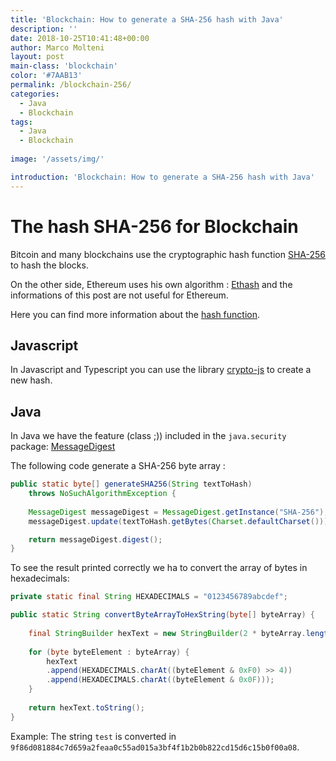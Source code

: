 ```yaml
---
title: 'Blockchain: How to generate a SHA-256 hash with Java'
description: ''
date: 2018-10-25T10:41:48+00:00
author: Marco Molteni
layout: post
main-class: 'blockchain'
color: '#7AAB13'
permalink: /blockchain-256/
categories:
  - Java
  - Blockchain
tags:
  - Java
  - Blockchain
 
image: '/assets/img/'

introduction: 'Blockchain: How to generate a SHA-256 hash with Java'
---
```


# The hash SHA-256 for Blockchain

Bitcoin and many blockchains use the cryptographic hash function [SHA-256](https://en.wikipedia.org/wiki/SHA-2) to hash the blocks.

On the other side, Ethereum uses his own algorithm : [Ethash](https://github.com/ethereum/wiki/wiki/Ethash) and the informations of this post are not useful for Ethereum.

Here you can find more information about the [hash function](https://en.wikipedia.org/wiki/Cryptographic_hash_function).

## Javascript
In Javascript and Typescript you can use the library [crypto-js](https://www.npmjs.com/package/crypto-js) to create a new hash.

## Java
In Java we have the feature (class ;)) included in the `java.security` package: [MessageDigest](https://docs.oracle.com/javase/8/docs/api/java/security/MessageDigest.html)

The following code generate a SHA-256 byte array :

```java
public static byte[] generateSHA256(String textToHash)
    throws NoSuchAlgorithmException {
    
    MessageDigest messageDigest = MessageDigest.getInstance("SHA-256");
    messageDigest.update(textToHash.getBytes(Charset.defaultCharset()));

    return messageDigest.digest();
}
```

To see the result printed correctly we ha to convert the array of bytes in hexadecimals:

```java
private static final String HEXADECIMALS = "0123456789abcdef";

public static String convertByteArrayToHexString(byte[] byteArray) {
        
    final StringBuilder hexText = new StringBuilder(2 * byteArray.length);
        
    for (byte byteElement : byteArray) {
        hexText
        .append(HEXADECIMALS.charAt((byteElement & 0xF0) >> 4))
        .append(HEXADECIMALS.charAt((byteElement & 0x0F)));     
    }
    
    return hexText.toString();
}
```

Example:
The string `test` is converted in `9f86d081884c7d659a2feaa0c55ad015a3bf4f1b2b0b822cd15d6c15b0f00a08`.

